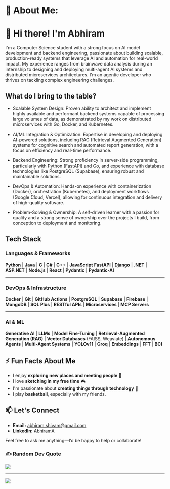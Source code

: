 # 💫 About Me:
# 👋 Hi there! I'm Abhiram

I'm a Computer Science student with a strong focus on AI model development and backend engineering, passionate about building scalable, production-ready systems that leverage AI and automation for real-world impact. My experience ranges from brainwave data analysis during an internship to designing and deploying multi-agent AI systems and distributed microservices architectures. I'm an agentic developer who thrives on tackling complex engineering challenges.

## What do I bring to the table?

- Scalable System Design: Proven ability to architect and implement highly available and performant backend systems capable of processing large volumes of data, as demonstrated by my work on distributed microservices with Go, Docker, and Kubernetes.

- AI/ML Integration & Optimization: Expertise in developing and deploying AI-powered solutions, including RAG (Retrieval Augmented Generation) systems for cognitive search and automated report generation, with a focus on efficiency and real-time performance.

- Backend Engineering: Strong proficiency in server-side programming, particularly with Python (FastAPI) and Go, and experience with database technologies like PostgreSQL (Supabase), ensuring robust and maintainable solutions.

- DevOps & Automation: Hands-on experience with containerization (Docker), orchestration (Kubernetes), and deployment workflows (Google Cloud, Vercel), allowing for continuous integration and delivery of high-quality software.

- Problem-Solving & Ownership: A self-driven learner with a passion for quality and a strong sense of ownership over the projects I build, from conception to deployment and monitoring.


## Tech Stack

### Languages & Frameworks
**Python** | **Java** | **C** | **C#** | **C++** | **JavaScript**
**FastAPI** | **Django** | **.NET** | **ASP.NET** | **Node.js** | **React** | **Pydantic** | **Pydantic-AI**

***

### DevOps & Infrastructure
**Docker** | **Git** | **GitHub Actions** | **PostgreSQL** | **Supabase** | **Firebase** | **MongoDB** | **SQL Plus** | **RESTful APIs** | **Microservices** | **MCP Servers**

***

### AI & ML
**Generative AI** | **LLMs** | **Model Fine-Tuning** | **Retrieval-Augmented Generation (RAG)** | **Vector Databases** (FAISS, Weaviate) | **Autonomous Agents** | **Multi-Agent Systems** | **YOLOv11** | **Groq** | **Embeddings** | **FFT** | **BCI**

## ⚡ Fun Facts About Me
- I enjoy **exploring new places and meeting people** 🤝
- I love **sketching in my free time** 🎮
- I'm passionate about **creating things through technology** 🎵
- I play **basketball**, especially with my friends.

## 📫 Let's Connect
- **Email:** abhiram.shivam@gmail.com
- **LinkedIn:** [AbhiramA](https://www.linkedin.com/in/abhiramadabala/)

Feel free to ask me anything—I’d be happy to help or collaborate!

### ✍️ Random Dev Quote
![](https://quotes-github-readme.vercel.app/api?type=horizontal&theme=radical)

---
[![](https://visitcount.itsvg.in/api?id=AbhiramVSA&icon=0&color=0)](https://visitcount.itsvg.in)

<!-- Proudly created with GPRM ( https://gprm.itsvg.in ) -->
